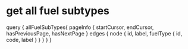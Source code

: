 # get all fuel subtypes
query {
	allFuelSubTypes{
    pageInfo {
      startCursor,
      endCursor,
      hasPreviousPage,
      hasNextPage
    }
    edges {
      node {
        id,
        label,
        fuelType {
          id,
          code,
          label
        }
      }
    }
  }
}